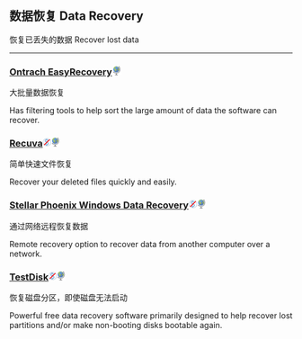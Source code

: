 ## 数据恢复   Data Recovery

恢复已丢失的数据   Recover lost data

---

### [Ontrach EasyRecovery](http://www.krollontrack.com/data-recovery/recovery-software/)![](/assets/earth-globe.png)

大批量数据恢复

Has filtering tools to help sort the large amount of data the software can recover.

### [Recuva](https://www.piriform.com/recuva)![](/assets/图片2.png)![](/assets/earth-globe.png)

简单快速文件恢复

Recover your deleted files quickly and easily.

### [Stellar Phoenix Windows Data Recovery](http://www.stellarinfo.com/windows-data-recovery.php)![](/assets/图片2.png)![](/assets/earth-globe.png)

通过网络远程恢复数据

Remote recovery option to recover data from another computer over a network.

### [TestDisk](http://www.cgsecurity.org/wiki/TestDisk)![](/assets/图片2.png)![](/assets/earth-globe.png)

恢复磁盘分区，即使磁盘无法启动

Powerful free data recovery software primarily designed to help recover lost partitions and/or make non-booting disks bootable again.

